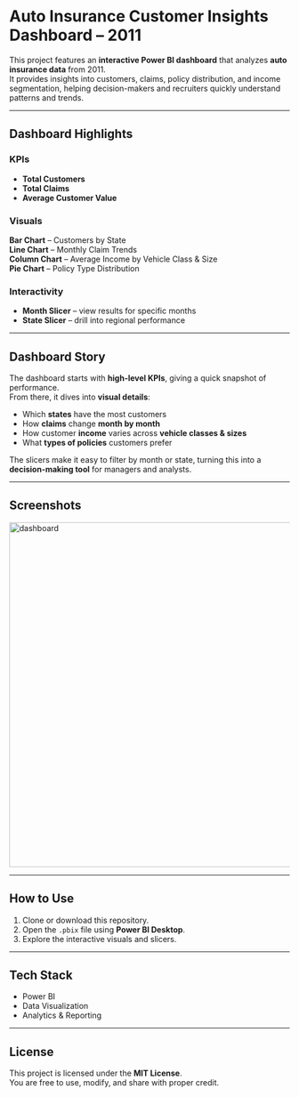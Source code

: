 # Auto Insurance Customer Insights Dashboard – 2011

This project features an **interactive Power BI dashboard** that analyzes **auto insurance data** from 2011.  
It provides insights into customers, claims, policy distribution, and income segmentation, helping decision-makers and recruiters quickly understand patterns and trends.

---

## Dashboard Highlights

### KPIs
- **Total Customers**
- **Total Claims**
- **Average Customer Value**

### Visuals
**Bar Chart** – Customers by State  
**Line Chart** – Monthly Claim Trends  
**Column Chart** – Average Income by Vehicle Class & Size  
**Pie Chart** – Policy Type Distribution  

### Interactivity
- **Month Slicer** – view results for specific months  
- **State Slicer** – drill into regional performance  

---

## Dashboard Story

The dashboard starts with **high-level KPIs**, giving a quick snapshot of performance.  
From there, it dives into **visual details**:
- Which **states** have the most customers  
- How **claims** change **month by month**  
- How customer **income** varies across **vehicle classes & sizes**  
- What **types of policies** customers prefer  

The slicers make it easy to filter by month or state, turning this into a **decision-making tool** for managers and analysts.

---

## Screenshots
<img width="1034" height="620" alt="dashboard" src="https://github.com/user-attachments/assets/efa1f2b5-76e5-4696-b7ec-bf06cd3d5e93" />

---

## How to Use
1. Clone or download this repository.  
2. Open the `.pbix` file using **Power BI Desktop**.  
3. Explore the interactive visuals and slicers.  

---

## Tech Stack
- Power BI  
- Data Visualization  
- Analytics & Reporting  

---

## License
This project is licensed under the **MIT License**.  
You are free to use, modify, and share with proper credit.

